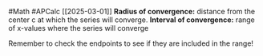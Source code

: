#Math 
#APCalc 
[[2025-03-01]]
**Radius of convergence:** distance from the center c at which the series will converge.
**Interval of convergence:** range of x-values where the series will converge

Remember to check the endpoints to see if they are included in the range!